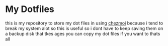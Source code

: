 # My Dotfiles
this is my repository to store my dot files in using [chezmoi](https://www.chezmoi.io/#what-does-chezmoi-do) because i tend to break my system alot so this is useful so i dont have to keep saving them on a backup disk that tkes ages
you can copy my dot files if you want to
thats all
